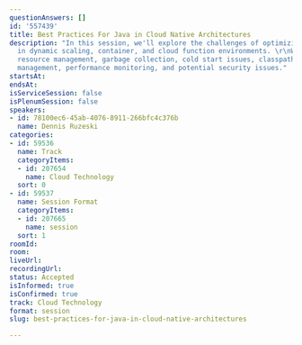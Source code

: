 ```yaml
---
questionAnswers: []
id: '557439'
title: Best Practices For Java in Cloud Native Architectures
description: "In this session, we'll explore the challenges of optimizing Java deployments
  in dynamic scaling, container, and cloud function environments. \r\nWe'll dig into
  resource management, garbage collection, cold start issues, classpath and dependency
  management, performance monitoring, and potential security issues."
startsAt: 
endsAt: 
isServiceSession: false
isPlenumSession: false
speakers:
- id: 78100ec6-45ab-4076-8911-266bfc4c376b
  name: Dennis Ruzeski
categories:
- id: 59536
  name: Track
  categoryItems:
  - id: 207654
    name: Cloud Technology
  sort: 0
- id: 59537
  name: Session Format
  categoryItems:
  - id: 207665
    name: session
  sort: 1
roomId: 
room: 
liveUrl: 
recordingUrl: 
status: Accepted
isInformed: true
isConfirmed: true
track: Cloud Technology
format: session
slug: best-practices-for-java-in-cloud-native-architectures

---
```

